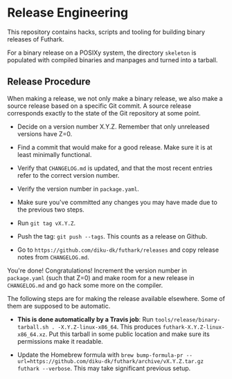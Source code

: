 Release Engineering
===================

This repository contains hacks, scripts and tooling for building
binary releases of Futhark.

For a binary release on a POSIXy system, the directory `skeleton` is
populated with compiled binaries and manpages and turned into a
tarball.

Release Procedure
-----------------

When making a release, we not only make a binary release, we also make
a source release based on a specific Git commit.  A source release
corresponds exactly to the state of the Git repository at some point.

 * Decide on a version number X.Y.Z.  Remember that only unreleased
   versions have Z=0.

 * Find a commit that would make for a good release.  Make sure it is
   at least minimally functional.

 * Verify that `CHANGELOG.md` is updated, and that the most recent
   entries refer to the correct version number.

 * Verify the version number in `package.yaml`.

 * Make sure you've committed any changes you may have made due to the
   previous two steps.

 * Run `git tag vX.Y.Z`.

 * Push the tag: `git push --tags`.  This counts as a release on
   Github.

 * Go to `https://github.com/diku-dk/futhark/releases` and copy
   release notes from `CHANGELOG.md`.

You're done!  Congratulations!  Increment the version number in
`package.yaml` (such that Z=0) and make room for a new release in
`CHANGELOG.md` and go hack some more on the compiler.

The following steps are for making the release available elsewhere.
Some of them are supposed to be automatic.

 * **This is done automatically by a Travis job**: Run
   `tools/release/binary-tarball.sh . -X.Y.Z-linux-x86_64`.  This
   produces `futhark-X.Y.Z-linux-x86_64.xz`.  Put this tarball in some
   public location and make sure its permissions make it readable.

  * Update the Homebrew formula with `brew bump-formula-pr
    --url=https://github.com/diku-dk/futhark/archive/vX.Y.Z.tar.gz
    futhark --verbose`.  This may take significant previous setup.
